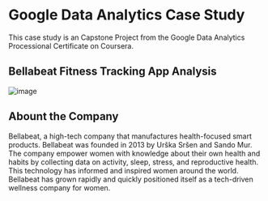 # Google Data Analytics Case Study
This case study is an Capstone Project from the Google Data Analytics Processional Certificate on Coursera.

## Bellabeat Fitness Tracking App Analysis
![image](https://user-images.githubusercontent.com/99712824/154007847-a2cce084-7f3c-41af-8da4-ce4951fe7228.png)

## Abount the Company 
Bellabeat, a high-tech company that manufactures health-focused smart products. Bellabeat was founded in 2013 by Urška Sršen and Sando Mur. The company empower women with knowledge about their own health and habits by collecting data on activity, sleep, stress, and reproductive health. This technology has informed and inspired women around the world.  Bellabeat has grown rapidly and quickly positioned itself as a tech-driven wellness company for women. 
